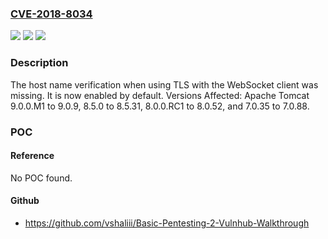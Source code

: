 ### [CVE-2018-8034](https://cve.mitre.org/cgi-bin/cvename.cgi?name=CVE-2018-8034)
![](https://img.shields.io/static/v1?label=Product&message=Apache%20Tomcat&color=blue)
![](https://img.shields.io/static/v1?label=Version&message=n%2Fa&color=blue)
![](https://img.shields.io/static/v1?label=Vulnerability&message=Security%20Constraint%20Bypass&color=brighgreen)

### Description

The host name verification when using TLS with the WebSocket client was missing. It is now enabled by default. Versions Affected: Apache Tomcat 9.0.0.M1 to 9.0.9, 8.5.0 to 8.5.31, 8.0.0.RC1 to 8.0.52, and 7.0.35 to 7.0.88.

### POC

#### Reference
No POC found.

#### Github
- https://github.com/vshaliii/Basic-Pentesting-2-Vulnhub-Walkthrough

